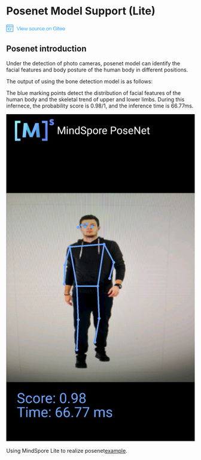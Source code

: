 # Posenet Model Support (Lite)

<a href="https://gitee.com/mindspore/docs/blob/master/docs/note/source_en/posenet_lite.md" target="_blank"><img src="./_static/logo_source.png"></a>

## Posenet introduction

Under the detection of photo cameras, posenet model can identify the facial features and body posture of the human body in different positions.

The output of using the bone detection model is as follows:

The blue marking points detect the distribution of facial features of the human body and the skeletal trend of upper and lower limbs. During this infernece, the probability score is 0.98/1, and the inference time is 66.77ms.

![image_posenet](images/posenet_detection.png)

Using MindSpore Lite to realize posenet[example](https://gitee.com/mindspore/mindspore/tree/master/model_zoo/official/lite/posenet).
